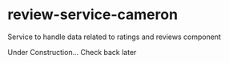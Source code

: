 # review-service-cameron
Service to handle data related to ratings and reviews component

Under Construction... Check back later
